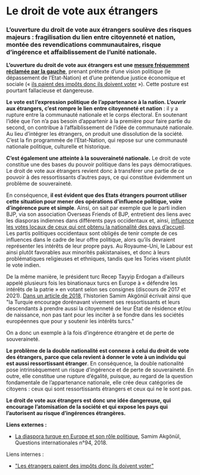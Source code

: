 # Le droit de vote aux étrangers

### L’ouverture du droit de vote aux étrangers soulève des risques majeurs : fragilisation du lien entre citoyenneté et nation, montée des revendications communautaires, risque d’ingérence et affaiblissement de l’unité nationale.

**L’ouverture du droit de vote aux étrangers est une** [**mesure fréquemment réclamée par la gauche**](https://x.com/ErsiliaSoudais/status/1777704018933923953), prenant prétexte d’une vision politique (le dépassement de l’Etat-Nation) et d’une prétendue justice économique et sociale (« [ils paient des impôts donc ils doivent voter](les-etrangers-paient-des-impots-donc-ils-doivent-voter.md) »). Cette posture est pourtant fallacieuse et dangereuse.

**Le vote est l’expression politique de l’appartenance à la nation. L’ouvrir aux étrangers, c’est rompre le lien entre citoyenneté et nation** : il y a rupture entre la communauté nationale et le corps électoral. En soutenant l’idée que l’on n’a pas besoin d’appartenir à la première pour faire partie du second, on contribue à l’affaiblissement de l’idée de communauté nationale. Au lieu d’intégrer les étrangers, on produit une dissolution de la société. C’est la fin programmée de l’Etat-Nation, qui repose sur une communauté nationale politique, culturelle et historique.

**C’est également une atteinte à la souveraineté nationale.** Le droit de vote constitue une des bases du pouvoir politique dans les pays démocratiques. Le droit de vote aux étrangers revient donc à transférer une partie de ce pouvoir à des ressortissants d’autres pays, ce qui constitue évidemment un problème de souveraineté.

En conséquence, **il est évident que des Etats étrangers pourront utiliser cette situation pour mener des opérations d’influence politique, voire d’ingérence pure et simple**. Ainsi, on sait par exemple que le parti indien BJP, via son association Overseas Friends of BJP, entretient des liens avec les diasporas indiennes dans différents pays occidentaux et, ainsi, [influence les votes locaux de ceux qui ont obtenu la nationalité des pays d’accueil](https://thecritic.co.uk/the-modi-fication-of-british-politics/). Les partis politiques occidentaux sont obligés de tenir compte de ces influences dans le cadre de leur offre politique, alors qu’ils devraient représenter les intérêts de leur propre pays. Au Royaume-Uni, le Labour est ainsi plutôt favorables aux minorités pakistanaises, et donc à leurs problématiques religieuses et ethniques, tandis que les Tories visent plutôt le vote indien.

De la même manière, le président turc Recep Tayyip Erdogan a d’ailleurs appelé plusieurs fois les binationaux turcs en Europe à « défendre les intérêts de la patrie » en votant selon ses consignes (discours de 2017 et 2021). [Dans un article de 2018](https://shs.cairn.info/publications-de-samim-akgonul--4845?lang=fr), l'historien Samim Akgönül écrivait ainsi que "la Turquie encourage dorénavant vivement ses ressortissants et leurs descendants à prendre aussi la citoyenneté de leur État de résidence et/ou de naissance, non pas tant pour les inciter à se fondre dans les sociétés européennes que pour y soutenir les intérêts turcs."

On a donc un exemple à la fois d’ingérence étrangère et de perte de souveraineté.

**Le problème de la double nationalité est connexe à celui du droit de vote des étrangers, parce que cela revient à donner le vote à un individu qui est aussi ressortissant étranger**. En conséquence, la double nationalité pose intrinsèquement un risque d’ingérence et de perte de souveraineté. En outre, elle constitue une rupture d’égalité, puisque, au regard de la question fondamentale de l’appartenance nationale, elle crée deux catégories de citoyens : ceux qui sont ressortissants étrangers et ceux qui ne le sont pas.

**Le droit de vote aux étrangers est donc une idée dangereuse, qui encourage l’atomisation de la société et qui expose les pays qui l’autorisent au risque d’ingérences étrangères.**



**Liens externes :**

* [La diaspora turque en Europe et son rôle politique](https://shs.cairn.info/magazine-questions-internationales-2018-6-page-77?lang=fr\&ref=doi), Samim Akgönül, Questions internationales n°94, 2018.



Liens internes :

* ["Les étrangers paient des impôts donc ils doivent voter"](les-etrangers-paient-des-impots-donc-ils-doivent-voter.md)
